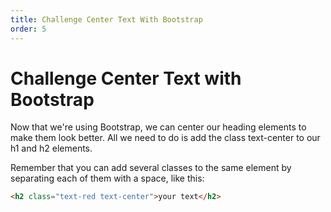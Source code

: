 ```yaml
---
title: Challenge Center Text With Bootstrap
order: 5
---
```

# Challenge Center Text with Bootstrap

Now that we're using Bootstrap, we can center our heading elements to make them look better. All we need to do is add the class text-center to our h1 and h2 elements.

Remember that you can add several classes to the same element by separating each of them with a space, like this:

```html
<h2 class="text-red text-center">your text</h2>
```
